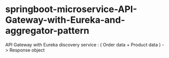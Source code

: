 # springboot-microservice-API-Gateway-with-Eureka-and-aggregator-pattern
API Gateway with Eureka discovery service : ( Order data + Product data ) -> Response object
